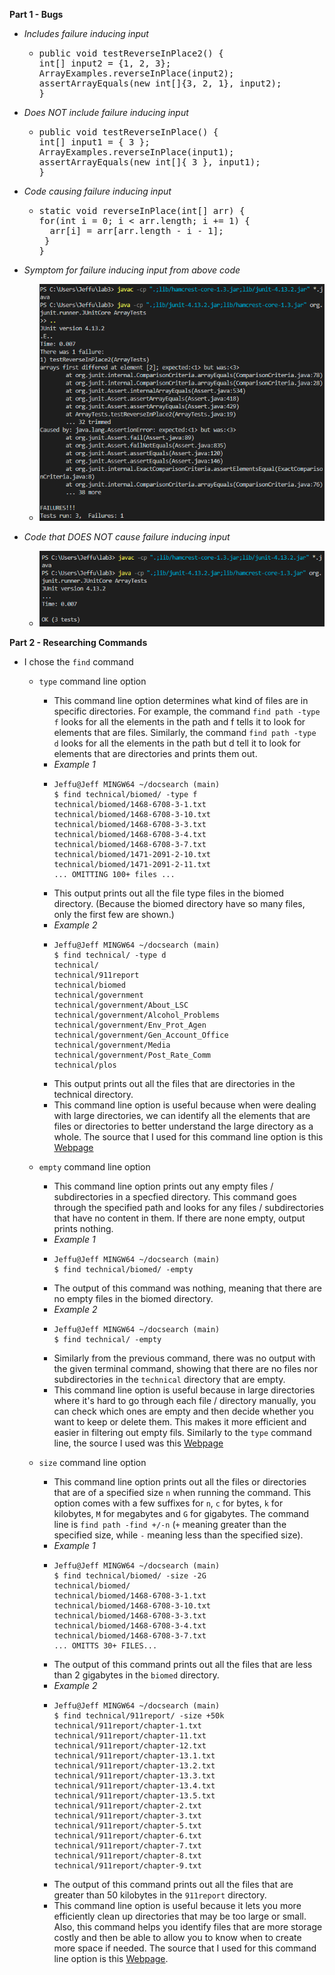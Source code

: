 __Part 1 - Bugs__
- *Includes failure inducing input*
  - <pre>
    public void testReverseInPlace2() {
    int[] input2 = {1, 2, 3};
    ArrayExamples.reverseInPlace(input2);
    assertArrayEquals(new int[]{3, 2, 1}, input2);
    }
  </pre>
  
- *Does NOT include failure inducing input*
  - <pre>
    public void testReverseInPlace() {
    int[] input1 = { 3 };
    ArrayExamples.reverseInPlace(input1);
    assertArrayEquals(new int[]{ 3 }, input1);
	}
  </pre>
  
- *Code causing failure inducing input*
  - <pre>
    static void reverseInPlace(int[] arr) {
    for(int i = 0; i < arr.length; i += 1) {
      arr[i] = arr[arr.length - i - 1];
     }
    }
  </pre>

- *Symptom for failure inducing input from above code*
  - ![Image](JunitFailReverseinPlace.png)
 
- *Code that DOES NOT cause failure inducing input*
  - ![Image](JunitPassReverseinPlace.png)
 
__Part 2 - Researching Commands__
- I chose the `find` command
  - `type` command line option
    - This command line option determines what kind of files are in specific directories. For example, the command `find path -type f` looks for all the elements in the path and f tells it to look for elements that are files. Similarly, the command `find path -type d` looks for all the elements in the path but d tell it to look for elements that are directories and prints them out. 
    - *Example 1*
    - ```
      Jeffu@Jeff MINGW64 ~/docsearch (main)
      $ find technical/biomed/ -type f
      technical/biomed/1468-6708-3-1.txt
      technical/biomed/1468-6708-3-10.txt
      technical/biomed/1468-6708-3-3.txt
      technical/biomed/1468-6708-3-4.txt
      technical/biomed/1468-6708-3-7.txt
      technical/biomed/1471-2091-2-10.txt
      technical/biomed/1471-2091-2-11.txt
      ... OMITTING 100+ files ...
      ```
    - This output prints out all the file type files in the biomed directory. (Because the biomed directory have so many files, only the first few are shown.)
    - *Example 2*
    - ```
      Jeffu@Jeff MINGW64 ~/docsearch (main)
      $ find technical/ -type d
      technical/
      technical/911report
      technical/biomed
      technical/government
      technical/government/About_LSC
      technical/government/Alcohol_Problems
      technical/government/Env_Prot_Agen
      technical/government/Gen_Account_Office
      technical/government/Media
      technical/government/Post_Rate_Comm
      technical/plos
      ```
    - This output prints out all the files that are directories in the technical directory.
    - This command line option is useful because when were dealing with large directories, we can identify all the elements that are files or directories to better understand the large directory as a whole. The source that I used for this command line option is this <a href="https://www.geeksforgeeks.org/find-command-in-linux-with-examples">Webpage</a>

  - `empty` command line option
    - This command line option prints out any empty files / subdirectories in a specfied directory. This command goes through the specified path and looks for any files / subdirectories that have no content in them. If there are none empty, output prints nothing.
    - *Example 1*
    - ```
      Jeffu@Jeff MINGW64 ~/docsearch (main)
      $ find technical/biomed/ -empty
      ```
    - The output of this command was nothing, meaning that there are no empty files in the biomed directory.
    - *Example 2*
    - ```
      Jeffu@Jeff MINGW64 ~/docsearch (main)
      $ find technical/ -empty
      ```
    - Similarly from the previous command, there was no output with the given terminal command, showing that there are no files nor subdirectories in the `technical` directory that are empty.
    - This command line option is useful because in large directories where it's hard to go through each file / directory manually, you can check which ones are empty and then decide whether you want to keep or delete them. This makes it more efficient and easier in filtering out empty fils. Similarly to the `type` command line, the source I used was this <a href="https://www.geeksforgeeks.org/find-command-in-linux-with-examples">Webpage</a>
    
  - `size` command line option
    - This command line option prints out all the files or directories that are of a specified size `n` when running the command. This option comes with a few suffixes for `n`, `c` for bytes, `k` for kilobytes, `M` for megabytes and `G` for gigabytes. The command line is `find path -find +/-n` (`+` meaning greater than the specified size, while `-` meaning less than the specified size).
    - *Example 1*
    - ```
      Jeffu@Jeff MINGW64 ~/docsearch (main)
      $ find technical/biomed/ -size -2G
      technical/biomed/
      technical/biomed/1468-6708-3-1.txt
      technical/biomed/1468-6708-3-10.txt
      technical/biomed/1468-6708-3-3.txt
      technical/biomed/1468-6708-3-4.txt
      technical/biomed/1468-6708-3-7.txt
      ... OMITTS 30+ FILES...
      ```
    - The output of this command prints out all the files that are less than 2 gigabytes in the `biomed` directory.
    - *Example 2*
    - ```
      Jeffu@Jeff MINGW64 ~/docsearch (main)
      $ find technical/911report/ -size +50k
      technical/911report/chapter-1.txt
      technical/911report/chapter-11.txt
      technical/911report/chapter-12.txt
      technical/911report/chapter-13.1.txt
      technical/911report/chapter-13.2.txt
      technical/911report/chapter-13.3.txt
      technical/911report/chapter-13.4.txt
      technical/911report/chapter-13.5.txt
      technical/911report/chapter-2.txt
      technical/911report/chapter-3.txt
      technical/911report/chapter-5.txt
      technical/911report/chapter-6.txt
      technical/911report/chapter-7.txt
      technical/911report/chapter-8.txt
      technical/911report/chapter-9.txt
      ```
    - The output of this command prints out all the files that are greater than 50 kilobytes in the `911report` directory.
    - This command line option is useful because it lets you more efficiently clean up directories that may be too large or small. Also, this command helps you identify files that are more storage costly and then be able to allow you to know when to create more space if needed. The source that I used for this command line option is this <a href="(https://linuxize.com/post/how-to-find-files-in-linux-using-the-command-line/">Webpage</a>.
      
      


  
